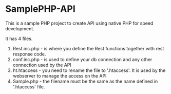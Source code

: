 # SamplePHP-API
This is a sample PHP project to create API using native PHP for speed development.

It has 4 files.
1. Rest.inc.php - is where you define the Rest functions together with rest response code.
2. conf.inc.php - is used to define your db connection and any other connection used by the API
3. ht.htaccess - you need to  rename the file to '.htaccess'. It is used by the webserver to manage the access on the API
4. Sample.php - the filename must be the same as the name defined in '.htaccess' file.
